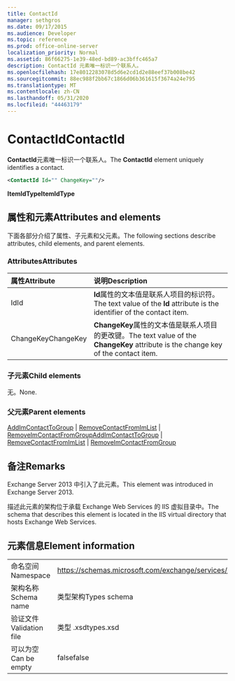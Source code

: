 ```yaml
---
title: ContactId
manager: sethgros
ms.date: 09/17/2015
ms.audience: Developer
ms.topic: reference
ms.prod: office-online-server
localization_priority: Normal
ms.assetid: 86f66275-1e39-48ed-bd89-ac3bffc465a7
description: ContactId 元素唯一标识一个联系人。
ms.openlocfilehash: 17e8012283078d5d6e2cd1d2e88eef37b008be42
ms.sourcegitcommit: 88ec988f2bb67c1866d06b361615f3674a24e795
ms.translationtype: MT
ms.contentlocale: zh-CN
ms.lasthandoff: 05/31/2020
ms.locfileid: "44463179"
---
```

# <a name="contactid"></a><span data-ttu-id="8742b-103">ContactId</span><span class="sxs-lookup"><span data-stu-id="8742b-103">ContactId</span></span>

<span data-ttu-id="8742b-104">**ContactId**元素唯一标识一个联系人。</span><span class="sxs-lookup"><span data-stu-id="8742b-104">The **ContactId** element uniquely identifies a contact.</span></span> 
  
```XML
<ContactId Id="" ChangeKey=""/>
```

 <span data-ttu-id="8742b-105">**ItemIdType**</span><span class="sxs-lookup"><span data-stu-id="8742b-105">**ItemIdType**</span></span>
## <a name="attributes-and-elements"></a><span data-ttu-id="8742b-106">属性和元素</span><span class="sxs-lookup"><span data-stu-id="8742b-106">Attributes and elements</span></span>

<span data-ttu-id="8742b-107">下面各部分介绍了属性、子元素和父元素。</span><span class="sxs-lookup"><span data-stu-id="8742b-107">The following sections describe attributes, child elements, and parent elements.</span></span>
  
### <a name="attributes"></a><span data-ttu-id="8742b-108">Attributes</span><span class="sxs-lookup"><span data-stu-id="8742b-108">Attributes</span></span>

|<span data-ttu-id="8742b-109">**属性**</span><span class="sxs-lookup"><span data-stu-id="8742b-109">**Attribute**</span></span>|<span data-ttu-id="8742b-110">**说明**</span><span class="sxs-lookup"><span data-stu-id="8742b-110">**Description**</span></span>|
|:-----|:-----|
|<span data-ttu-id="8742b-111">Id</span><span class="sxs-lookup"><span data-stu-id="8742b-111">Id</span></span>  <br/> |<span data-ttu-id="8742b-112">**Id**属性的文本值是联系人项目的标识符。</span><span class="sxs-lookup"><span data-stu-id="8742b-112">The text value of the **Id** attribute is the identifier of the contact item.</span></span>  <br/> |
|<span data-ttu-id="8742b-113">ChangeKey</span><span class="sxs-lookup"><span data-stu-id="8742b-113">ChangeKey</span></span>  <br/> |<span data-ttu-id="8742b-114">**ChangeKey**属性的文本值是联系人项目的更改键。</span><span class="sxs-lookup"><span data-stu-id="8742b-114">The text value of the **ChangeKey** attribute is the change key of the contact item.</span></span>  <br/> |
   
### <a name="child-elements"></a><span data-ttu-id="8742b-115">子元素</span><span class="sxs-lookup"><span data-stu-id="8742b-115">Child elements</span></span>

<span data-ttu-id="8742b-116">无。</span><span class="sxs-lookup"><span data-stu-id="8742b-116">None.</span></span>
  
### <a name="parent-elements"></a><span data-ttu-id="8742b-117">父元素</span><span class="sxs-lookup"><span data-stu-id="8742b-117">Parent elements</span></span>

<span data-ttu-id="8742b-118">[AddImContactToGroup](addimcontacttogroup.md)  | [RemoveContactFromImList](removecontactfromimlist.md)  | [RemoveImContactFromGroup](removeimcontactfromgroup.md)</span><span class="sxs-lookup"><span data-stu-id="8742b-118">[AddImContactToGroup](addimcontacttogroup.md) | [RemoveContactFromImList](removecontactfromimlist.md) | [RemoveImContactFromGroup](removeimcontactfromgroup.md)</span></span>
  
## <a name="remarks"></a><span data-ttu-id="8742b-119">备注</span><span class="sxs-lookup"><span data-stu-id="8742b-119">Remarks</span></span>

<span data-ttu-id="8742b-120">Exchange Server 2013 中引入了此元素。</span><span class="sxs-lookup"><span data-stu-id="8742b-120">This element was introduced in Exchange Server 2013.</span></span>
  
<span data-ttu-id="8742b-121">描述此元素的架构位于承载 Exchange Web Services 的 IIS 虚拟目录中。</span><span class="sxs-lookup"><span data-stu-id="8742b-121">The schema that describes this element is located in the IIS virtual directory that hosts Exchange Web Services.</span></span>
  
## <a name="element-information"></a><span data-ttu-id="8742b-122">元素信息</span><span class="sxs-lookup"><span data-stu-id="8742b-122">Element information</span></span>

|||
|:-----|:-----|
|<span data-ttu-id="8742b-123">命名空间</span><span class="sxs-lookup"><span data-stu-id="8742b-123">Namespace</span></span>  <br/> |https://schemas.microsoft.com/exchange/services/2006/types  <br/> |
|<span data-ttu-id="8742b-124">架构名称</span><span class="sxs-lookup"><span data-stu-id="8742b-124">Schema name</span></span>  <br/> |<span data-ttu-id="8742b-125">类型架构</span><span class="sxs-lookup"><span data-stu-id="8742b-125">Types schema</span></span>  <br/> |
|<span data-ttu-id="8742b-126">验证文件</span><span class="sxs-lookup"><span data-stu-id="8742b-126">Validation file</span></span>  <br/> |<span data-ttu-id="8742b-127">类型 .xsd</span><span class="sxs-lookup"><span data-stu-id="8742b-127">types.xsd</span></span>  <br/> |
|<span data-ttu-id="8742b-128">可以为空</span><span class="sxs-lookup"><span data-stu-id="8742b-128">Can be empty</span></span>  <br/> |<span data-ttu-id="8742b-129">false</span><span class="sxs-lookup"><span data-stu-id="8742b-129">false</span></span>  <br/> |
   

